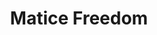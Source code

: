 ---
title: Matice Freedom
categories: ['freedom']
contributors: dawud and matice
excerpt: >
    "Without a quality education, health care, housing, and employment, how can human beings enjoy their lives? Without control over our communities and the police who operate within them as if they are a military force, how are we free? Without the collective sharing of power and resources, how are we free?"
image: matice-freedom-web.jpg
featured: true
featured_order: 16
---